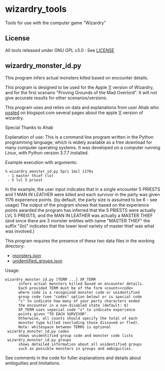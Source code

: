 # wizardry_tools

Tools for use with the computer game "Wizardry"

## License
All tools released under GNU GPL v3.0 : See [LICENSE](./LICENSE)

## wizardry_monster_id.py
This program infers actual monsters killed based on encounter details.

This program is designed to be used for the Apple \]\[ version of Wizardry, and for the first scenario "Proving Grounds
of the Mad Overlord". It will not give accurate results for other scenarios/versions.

This program uses and relies on data and explanations from user Ahab who
[posted](https://datadrivengamer.blogspot.com/2019/08/game-85-wizardry-proving-grounds-of-mad.html) on blogspot.com
several pages about the apple \]\[ version of wizardry.

Special Thanks to Ahab

Explanation of use:
This is a command line program written in the Python programming language, which is widely available as a free download
for many computer operating systems. It was developed on a computer running Linux, with Python version 3.7.7 installed.

Example execution with arguments:

```
% wizardry_monster_id.py 5pri 1mil 1176x
 - 1 master thief (lo)
 - 5 lvl 5 priest
```

In the example, the user input indicates that in a single encounter 5 PRIESTS and 1 MAN IN LEATHER were killed and each
survivor in the party was given 1176 experience points. (by default, the party size is assumed to be 6 - see usage)
The output of the program shows that based on the experience points awarded the program has inferred that the 5
PRIESTS were actually LVL 5 PREISTS, and the MAN IN LEATHER was actually a MASTER THIEF (and since there are 3
monster entities with name "MASTER THIEF" the suffix "(lo)" indicates that the lower level variety of master thief
was what was involved.)

This program requires the presence of these two data files in the working directory:
- [monsters.json](./monsters.json)
- [unidentified\_groups.json](./unidentified_groups.json)

Usage:
```
wizardry_monster_id.py [TERM ...] XP_TERM
      infers actual monsters killed based on encounter details.
      Each provided TERM must be of the form <count><code>
      where code is a recognized monster code or unidentified
      group code (see "codes" option below) or is special code
      "c" to indicate how many of your party characters ended
      the encounter in a non-disabled state (default: 6)
      XP_TERM uses sepecial code "x" to indicate experience
      points given "TO EACH SURVIVOR".
      Otherwise, all counts should specify the total of each
      monster type killed (excluding those dissoved or fled).
      Note: whitespace between TERMs is optional
 wizardry_monster_id.py codes
      shows unidentified group code and monster code lists
 wizardry_monster_id.py groups
      shows detailed information about all unidentified groups
      such as possible monsters in groups and ambiguities.
```

See comments in the code for fuller explanations and details about ambiguities and limitations.
